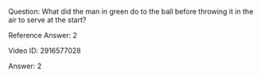 Question: What did the man in green do to the ball before throwing it in the air to serve at the start?

Reference Answer: 2

Video ID: 2916577028

Answer: 2

